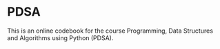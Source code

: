 # PDSA
This is an online codebook for the course Programming, Data Structures and Algorithms using Python (PDSA).
